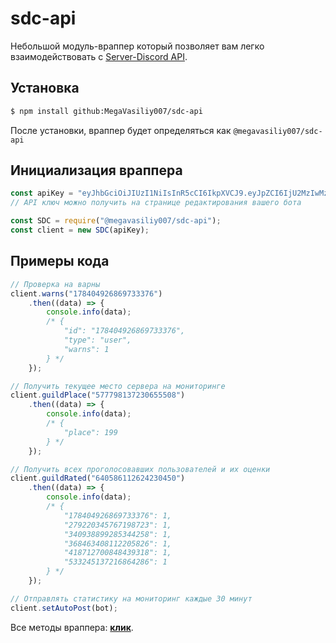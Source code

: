 # sdc-api
Небольшой модуль-враппер который позволяет вам легко взаимодействовать с [Server-Discord API](https://docs.server-discord.com).

## Установка
```sh
$ npm install github:MegaVasiliy007/sdc-api
```
После установки, враппер будет определяться как `@megavasiliy007/sdc-api`

## Инициализация враппера
```js
const apiKey = "eyJhbGciOiJIUzI1NiIsInR5cCI6IkpXVCJ9.eyJpZCI6IjU2MzIwMzA3Mjk5MDY0MjE4NiIsInBlcm1zIjowLCJpYXQiOjE1NzcxMjE4NDZ9.Y5qSkDQhOLsLbE6tcyp9e4ua0FtCrN1ykBBe0rJ9TXo";
// API ключ можно получить на странице редактирования вашего бота

const SDC = require("@megavasiliy007/sdc-api");
const client = new SDC(apiKey);
```

## Примеры кода
```js
// Проверка на варны
client.warns("178404926869733376")
    .then((data) => {
        console.info(data);
        /* {
            "id": "178404926869733376",
            "type": "user",
            "warns": 1
        } */
    });

// Получить текущее место сервера на мониторинге
client.guildPlace("577798137230655508")
    .then((data) => {
        console.info(data);
        /* {
            "place": 199
        } */
    });

// Получить всех проголосовавших пользователей и их оценки
client.guildRated("640586112624230450")
    .then((data) => {
        console.info(data);
        /* {
            "178404926869733376": 1,
            "279220345767198723": 1,
            "340938899285344258": 1,
            "368463408112205826": 1,
            "418712700848439318": 1,
            "533245137216864286": 1
        } */
    });

// Отправлять статистику на мониторинг каждые 30 минут
client.setAutoPost(bot);
```

Все методы враппера: **[клик](https://github.com/MegaVasiliy007/sdc-api/blob/master/examples/METHODS.md)**.
